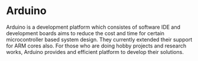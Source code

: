 # Arduino
Arduino is a development platform which consistes of software IDE and development boards aims to reduce the cost and time for certain microcontroller based system design. They currently extended their support for ARM cores also. For those who are doing hobby projects and research works, Arduino provides and efficient platform to develop their solutions.
